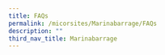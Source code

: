 ```yaml
---
title: FAQs
permalink: /micorsites/Marinabarrage/FAQs
description: ""
third_nav_title: Marinabarrage
---
```

